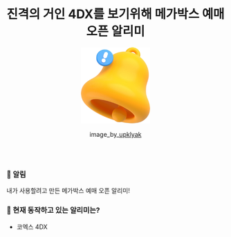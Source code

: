 <div align="center">

# 진격의 거인 4DX를 보기위해 메가박스 예매 오픈 알리미

<p align="center">
  <img src="./img/logo.png" width="160"/>
</p>

image_by_<a href="https://kr.freepik.com/free-photo/3d-render-notification-bell-icon-new-email-message_34503708.htm#query=%EC%95%8C%EB%A6%BC%20%EC%95%84%EC%9D%B4%EC%BD%98&position=0&from_view=keyword&track=ais&uuid=0303dc60-e421-4177-8ab2-29b1326ae712">upklyak</a>

</div>

<br>
<br>

### 📢 알림

내가 사용할려고 만든 메가박스 예매 오픈 알리미!


### 🔎 현재 동작하고 있는 알리미는?

<!-- > (2024/12/13 기준) -->

- 코엑스 4DX

<!-- 
<br>
<br>

## 알림 받는 방법!

### Discord 앱을 다운받으세요.

설치 후, 설정에서 Discord 앱 알림을 허용해주세요.

<br>

### 아래 초대 링크를 클릭하여 메가박스 예매 오픈 알리미 서버에 접속하세요.

https://discord.gg/CYfu2f2gJT

<br>

### 알림이 켜져 있는지 꼭 확인해주세요.

Discord 앱 내의 설정에서 CGV 예매 오픈 알리미 서버의 모든 메시지에 대해 알림이 켜져있는지 꼭 확인해주세요.

알림을 원하지 않는 채널에 대해서만 알림을 꺼주시면 됩니다.

<br>
<br>

## 사용 전 반드시 읽어주세요.

-  메가박스 예매 오픈 알리미는 메가박스의 특정 영화관, 특정 영화의 상영 일정을 5분마다 갱신하여 변동사항을 확인하고, 변동사항이 발생된다면 Discord를 통해 알림을 전송합니다.

- 원활한 운영을 위해 Discord 서버 내에서 예매 오픈 알림을 받는 것 이외에 채널에 메시지를 게시하거나, 서버 운영에 피해가 되는 행동이 발견되면 경고 없이 차단될 수 있습니다. 모든 문의사항은 Github에 게시하여 주시기 바랍니다.

- 이 서비스는 메가박스와 어떠한 협의없이 제작되었으며, 인터넷을 통해 모두가 접근 가능하고 공개된 경로로만 정보를 취득합니다.

- 소스코드는 [**AGPL-3.0 license**](https://github.com/0w0i0n0g0/megabox-open-push/blob/main/LICENSE)로 배포되었습니다. 따라서 소스코드를 포함하거나 소스코드의 일부분을 사용, 수정, 2차 가공, 재배포할 때 해당 라이센스의 내용을 지켜주시기 바랍니다.

<br>
<br>

## Stack

![Python](https://img.shields.io/badge/python-3670A0?style=for-the-badge&logo=python&logoColor=ffdd54) ![Docker](https://img.shields.io/badge/docker-0db7ed.svg?style=for-the-badge&logo=docker&logoColor=white) ![Discord](https://img.shields.io/badge/Discord-7289DA?style=for-the-badge&logo=discord&logoColor=white)
<br>
<br>

## License

**AGPL-3.0 license**

Read full license [here](https://github.com/0w0i0n0g0/cgv-open-push/blob/main/LICENSE). -->